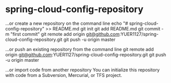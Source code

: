 # spring-cloud-config-repository

…or create a new repository on the command line
 echo "# spring-cloud-config-repository" >> README.md
git init
git add README.md
git commit -m "first commit"
git remote add origin git@github.com:YUER1127/spring-cloud-config-repository.git
git push -u origin master

…or push an existing repository from the command line
 git remote add origin git@github.com:YUER1127/spring-cloud-config-repository.git
git push -u origin master


…or import code from another repository
You can initialize this repository with code from a Subversion, Mercurial, or TFS project.
